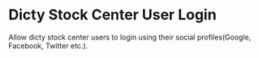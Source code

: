# Dicty Stock Center User Login
Allow dicty stock center users to login using their social profiles(Google, Facebook, Twitter etc.).
